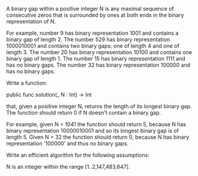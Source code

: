  A binary gap within a positive integer N is any maximal sequence of consecutive zeros that is surrounded by ones at both ends in the binary representation of N.
 
 For example, number 9 has binary representation 1001 and contains a binary gap of length 2. The number 529 has binary representation 1000010001 and contains two binary gaps: one of length 4 and one of length 3. The number 20 has binary representation 10100 and contains one binary gap of length 1. The number 15 has binary representation 1111 and has no binary gaps. The number 32 has binary representation 100000 and has no binary gaps.
 
 Write a function:
 
 public func solution(_ N : Int) -> Int
 
 that, given a positive integer N, returns the length of its longest binary gap. The function should return 0 if N doesn't contain a binary gap.
 
 For example, given N = 1041 the function should return 5, because N has binary representation 10000010001 and so its longest binary gap is of length 5. Given N = 32 the function should return 0, because N has binary representation '100000' and thus no binary gaps.
 
 Write an efficient algorithm for the following assumptions:
 
 N is an integer within the range [1..2,147,483,647].
